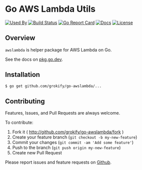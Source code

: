 # Go AWS Lambda Utils

[![Used By][used-by-svg]][used-by-url]
[![Build Status][build-status-svg]][build-status-url]
[![Go Report Card][goreport-svg]][goreport-url]
[![Docs][docs-godoc-svg]][docs-godoc-url]
[![License][license-svg]][license-url]

## Overview

`awslambda` is helper package for AWS Lambda on Go.

See the docs on [pkg.go.dev](https://pkg.go.dev/github.com/grokify/go-awslambda).

## Installation

```bash
$ go get github.com/grokify/go-awslambda/...
```

## Contributing

Features, Issues, and Pull Requests are always welcome.

To contribute:

1. Fork it ( http://github.com/grokify/go-awslambda/fork )
2. Create your feature branch (`git checkout -b my-new-feature`)
3. Commit your changes (`git commit -am 'Add some feature'`)
4. Push to the branch (`git push origin my-new-feature`)
5. Create new Pull Request

Please report issues and feature requests on [Github](https://github.com/grokify/go-awslambda).

 [used-by-svg]: https://sourcegraph.com/github.com/grokify/go-awslambda/-/badge.svg
 [used-by-url]: https://sourcegraph.com/github.com/grokify/go-awslambda?badge
 [build-status-svg]: https://github.com/grokify/go-awslambda/workflows/go%20build/badge.svg?branch=master
 [build-status-url]: https://github.com/grokify/go-awslambda/actions
 [goreport-svg]: https://goreportcard.com/badge/github.com/grokify/go-awslambda
 [goreport-url]: https://goreportcard.com/report/github.com/grokify/go-awslambda
 [docs-godoc-svg]: https://pkg.go.dev/badge/github.com/grokify/go-awslambda
 [docs-godoc-url]: https://pkg.go.dev/github.com/grokify/go-awslambda
 [license-svg]: https://img.shields.io/badge/license-MIT-blue.svg
 [license-url]: https://github.com/grokify/go-awslambda/blob/master/LICENSE

